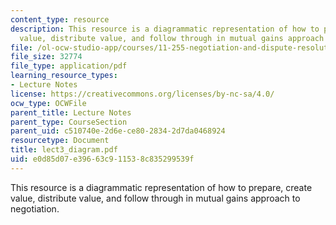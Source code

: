 ```yaml
---
content_type: resource
description: This resource is a diagrammatic representation of how to prepare, create
  value, distribute value, and follow through in mutual gains approach to negotiation.
file: /ol-ocw-studio-app/courses/11-255-negotiation-and-dispute-resolution-in-the-public-sector-spring-2005/e0d85d07e39663c911538c835299539f_lect3_diagram.pdf
file_size: 32774
file_type: application/pdf
learning_resource_types:
- Lecture Notes
license: https://creativecommons.org/licenses/by-nc-sa/4.0/
ocw_type: OCWFile
parent_title: Lecture Notes
parent_type: CourseSection
parent_uid: c510740e-2d6e-ce80-2834-2d7da0468924
resourcetype: Document
title: lect3_diagram.pdf
uid: e0d85d07-e396-63c9-1153-8c835299539f
---
```

This resource is a diagrammatic representation of how to prepare, create value, distribute value, and follow through in mutual gains approach to negotiation.